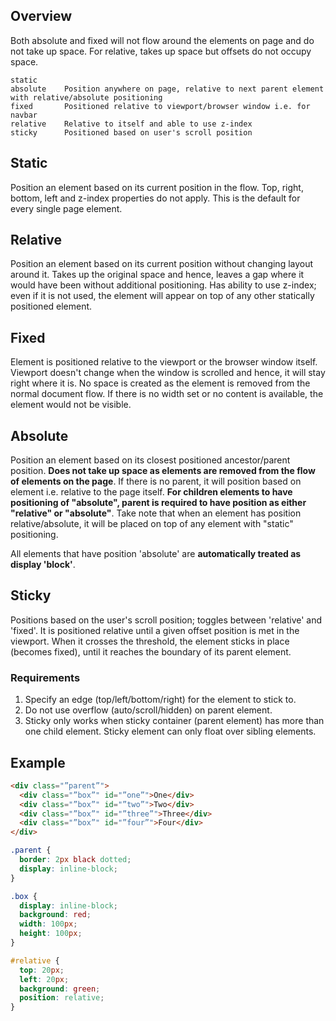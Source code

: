 ## Overview

Both absolute and fixed will not flow around the elements on page and do not take up space. For relative, takes up space but offsets do not occupy space.

```
static
absolute    Position anywhere on page, relative to next parent element with relative/absolute positioning
fixed       Positioned relative to viewport/browser window i.e. for navbar
relative    Relative to itself and able to use z-index
sticky      Positioned based on user's scroll position
```

## Static

Position an element based on its current position in the flow. Top, right, bottom, left and z-index properties do not apply. This is the default for every single page element.

## Relative

Position an element based on its current position without changing layout around it. Takes up the original space and hence, leaves a gap where it would have been without additional positioning. Has ability to use z-index; even if it is not used, the element will appear on top of any other statically positioned element.

## Fixed

Element is positioned relative to the viewport or the browser window itself. Viewport doesn't change when the window is scrolled and hence, it will stay right where it is. No space is created as the element is removed from the normal document flow. If there is no width set or no content is available, the element would not be visible.

## Absolute

Position an element based on its closest positioned ancestor/parent position. **Does not take up space as elements are removed from the flow of elements on the page**. If there is no parent, it will position based on <html> element i.e. relative to the page itself. **For children elements to have positioning of "absolute", parent is required to have position as either "relative" or "absolute"**. Take note that when an element has position relative/absolute, it will be placed on top of any element with "static" positioning.

All elements that have position 'absolute' are **automatically treated as display 'block'**.

## Sticky

Positions based on the user's scroll position; toggles between 'relative' and 'fixed'. It is positioned relative until a given offset position is met in the viewport. When it crosses the threshold, the element sticks in place (becomes fixed), until it reaches the boundary of its parent element.

### Requirements

1. Specify an edge (top/left/bottom/right) for the element to stick to.
2. Do not use overflow (auto/scroll/hidden) on parent element.
3. Sticky only works when sticky container (parent element) has more than one child element. Sticky element can only float over sibling elements.

## Example

```html
<div class="”parent”">
  <div class="”box”" id="”one”">One</div>
  <div class="”box”" id="”two”">Two</div>
  <div class="”box”" id="”three”">Three</div>
  <div class="”box”" id="”four”">Four</div>
</div>
```

```css
.parent {
  border: 2px black dotted;
  display: inline-block;
}

.box {
  display: inline-block;
  background: red;
  width: 100px;
  height: 100px;
}

#relative {
  top: 20px;
  left: 20px;
  background: green;
  position: relative;
}
```
